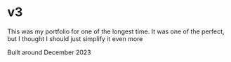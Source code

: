 # v3


This was my portfolio for one of the longest time. It was one of the perfect, but I thought I should just simplify it even more

Built around December 2023